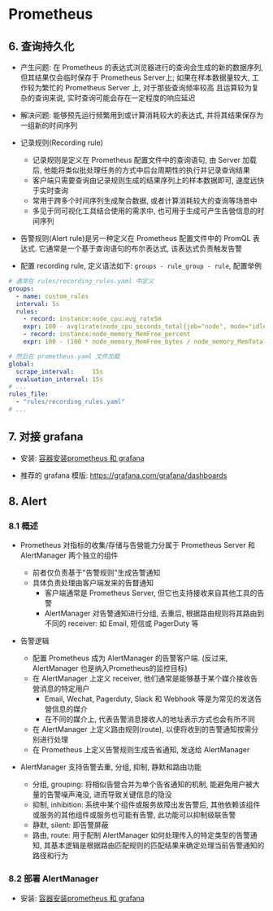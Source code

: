 # Prometheus

## 6. 查询持久化

- 产生问题: 在 Prometheus 的表达式浏览器进行的查询会生成的新的数据序列, 但其结果仅会临时保存于 Prometheus Server上; 如果在样本数据量较大, 工作较为繁忙的 Prometheus Server 上, 对于那些查询频率较高
且运算较为复杂的查询来说, 实时查询可能会存在一定程度的响应延迟

- 解决问题: 能够预先运行频繁用到或计算消耗较大的表达式, 并将其结果保存为一组新的时间序列

- 记录规则(Recording rule)
    - 记录规则是定义在 Prometheus 配置文件中的查询语句, 由 Server 加载后, 他能将类似批处理任务的方式中后台周期性的执行并记录查询结果
    - 客户端只需要查询由记录规则生成的结果序列上的样本数据即可, 速度远快于实时查询
    - 常用于跨多个时间序列生成聚合数据, 或者计算消耗较大的查询等场景中
    - 多见于同可视化工具结合使用的需求中, 也可用于生成可产生告營信息的时间序列

- 告警规则(Alert rule)是另一种定义在 Prometheus 配置文件中的 PromQL 表达式. 它通常是一个基于查询语句的布尔表达式, 该表达式负责触发告警

- 配置 recording rule, 定义语法如下: `groups - rule_group - rule`, 配置举例

```yaml
# 通常在 rules/recording_rules.yaml 中定义
groups:
  - name: custom_rules
  interval: 5s
  rules:
    - record: instance:node_cpu:avg_rate5m
    expr: 100 - avg(irate(node_cpu_seconds_total{job="node", mode="idle"}[5m])) by (instance) * 100
    - record: instance:node_memory_MemFree_percent
    expr: 100 - (100 * node_memory_MemFree_bytes / node_memory_MemTotal_bytes)

# 然后在 prometheus.yaml 文件加载
global:
  scrape_interval:     15s
  evaluation_interval: 15s
# ...
rules_file:
  - "rules/recording_rules.yaml"
# ...
```

## 7. 对接 grafana

- 安装: [容器安装prometheus 和 grafana](./prometheusNgrafana.md "prometheus and grafana installation")

- 推荐的 grafana 模版: https://grafana.com/grafana/dashboards

## 8. Alert

### 8.1 概述

- Prometheus 对指标的收集/存储与告營能力分属于 Prometheus Server 和 AlertManager 两个独立的组件
    - 前者仅负责基于"告警规则"生成告警通知
    - 具体负责处理由客户端发来的告瞀通知
        - 客户端通常是 Prometheus Server, 但它也支持接收来自其他工具的告警
        - AlertManager 对告警通知进行分组, 去重后, 根据路由规则将其路由到不同的 receiver: 如 Email, 短信或 PagerDuty 等

- 告警逻辑
    - 配置 Prometheus 成为 AlertManager 的告警客户端. (反过来, AlertManager 也是纳入Prometheus的监控目标)
    - 在 AlertManager 上定义 receiver, 他们通常是能够基于某个媒介接收告營消息的特定用户
        - Email, Wechat, Pagerduty, Slack 和 Webhook 等是为常见的发送告營信息的媒介
        - 在不同的媒介上, 代表告警消息接收人的地址表示方式也会有所不同
    - 在 AlertManager 上定义路由规则(route), 以便将收到的告警通知按需分别进行处理
    - 在 Prometheus 上定义告警规则生成告省通知, 发送给 AlertManager

- AlertManager 支持告警去重, 分组, 抑制, 静默和路由功能
    - 分组, grouping: 将相似告營合并为单个告省通知的机制, 能避免用户被大量的告警噪声淹没, 进而导致关键信息的隐没
    - 抑制, inhibition: 系统中某个组件或服务故障出发告警后, 其他依赖该组件或服务的其他组件或服务也可能有告警, 此功能可以抑制级联告警
    - 静默, silent: 即告警屏蔽
    - 路由, route: 用于配制 AlertManager 如何处理传入的特定类型的告警通知, 其基本逻辑是根据路由匹配规则的匹配结果来确定处理当前告警通知的路径和行为

### 8.2 部署 AlertManager

- 安装: [容器安装prometheus 和 grafana](./prometheusNgrafana.md "prometheus and grafana installation")
